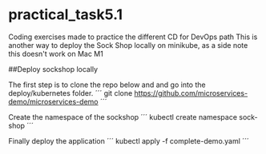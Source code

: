 # practical_task5.1
Coding exercises made to practice the different CD for DevOps path
This is another way to deploy the Sock Shop locally on minikube, as a side note this doesn't work on Mac M1 

##Deploy sockshop locally

The first step is to clone the repo below and and go into the deploy/kubernetes folder.
´´´
git clone https://github.com/microservices-demo/microservices-demo
´´´

Create the namespace of the sockshop
´´´
kubectl create namespace sock-shop
´´´

Finally deploy the application
´´´
kubectl apply -f complete-demo.yaml
´´´

